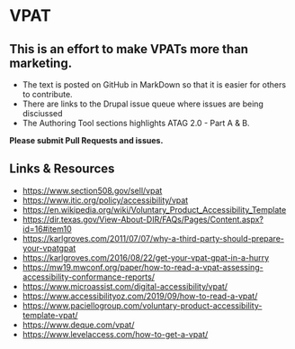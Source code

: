 # VPAT

## This is an effort to make VPATs more than marketing.

- The text is posted on GitHub in MarkDown so that it is easier for others to contribute.
- There are links to the Drupal issue queue where issues are being disciussed
- The Authoring Tool sections highlights ATAG 2.0 - Part A & B.

**Please submit Pull Requests and issues.**


## Links & Resources

- https://www.section508.gov/sell/vpat
- https://www.itic.org/policy/accessibility/vpat
- https://en.wikipedia.org/wiki/Voluntary_Product_Accessibility_Template
- https://dir.texas.gov/View-About-DIR/FAQs/Pages/Content.aspx?id=16#item10
- https://karlgroves.com/2011/07/07/why-a-third-party-should-prepare-your-vpatgpat
- https://karlgroves.com/2016/08/22/get-your-vpat-gpat-in-a-hurry
- https://mw19.mwconf.org/paper/how-to-read-a-vpat-assessing-accessibility-conformance-reports/
- https://www.microassist.com/digital-accessibility/vpat/
- https://www.accessibilityoz.com/2019/09/how-to-read-a-vpat/
- https://www.paciellogroup.com/voluntary-product-accessibility-template-vpat/
- https://www.deque.com/vpat/
- https://www.levelaccess.com/how-to-get-a-vpat/
